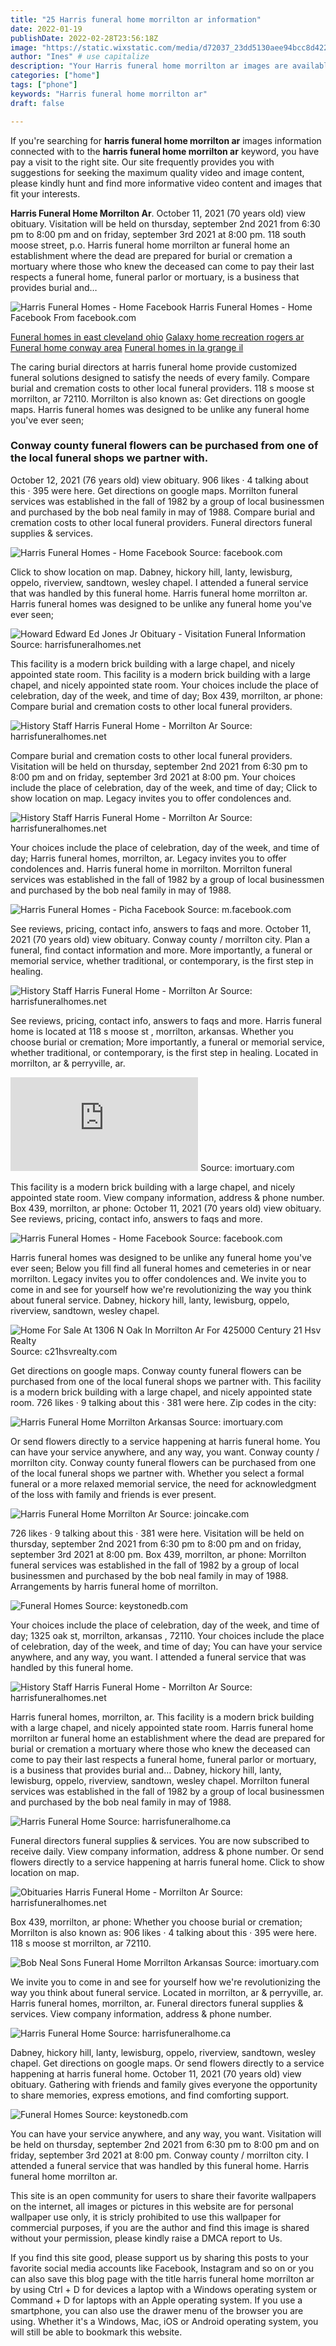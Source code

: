 ```yaml
---
title: "25 Harris funeral home morrilton ar information"
date: 2022-01-19
publishDate: 2022-02-28T23:56:18Z
image: "https://static.wixstatic.com/media/d72037_23dd5130aee94bcc8d422553f41cf45c~mv2.jpg/v1/fit/w_320,h_240,al_c,q_80/file.jpg"
author: "Ines" # use capitalize
description: "Your Harris funeral home morrilton ar images are available in this site. Harris funeral home morrilton ar are a topic that is being searched for and liked by netizens now. You can Download the Harris funeral home morrilton ar files here. Get all free images."
categories: ["home"]
tags: ["phone"]
keywords: "Harris funeral home morrilton ar"
draft: false

---
```


If you're searching for **harris funeral home morrilton ar** images information connected with to the **harris funeral home morrilton ar** keyword, you have pay a visit to the right  site.  Our site frequently  provides you with  suggestions  for seeking  the maximum  quality video and image  content, please kindly hunt and find more informative video content and images  that fit your interests.

**Harris Funeral Home Morrilton Ar**. October 11, 2021 (70 years old) view obituary. Visitation will be held on thursday, september 2nd 2021 from 6:30 pm to 8:00 pm and on friday, september 3rd 2021 at 8:00 pm. 118 south moose street, p.o. Harris funeral home morrilton ar funeral home an establishment where the dead are prepared for burial or cremation a mortuary where those who knew the deceased can come to pay their last respects a funeral home, funeral parlor or mortuary, is a business that provides burial and…

![Harris Funeral Homes - Home Facebook](https://lookaside.fbsbx.com/lookaside/crawler/media/?media_id=125796535759682 "Harris Funeral Homes - Home Facebook")
Harris Funeral Homes - Home Facebook From facebook.com

[Funeral homes in east cleveland ohio](/funeral-homes-in-east-cleveland-ohio/)
[Galaxy home recreation rogers ar](/galaxy-home-recreation-rogers-ar/)
[Funeral home conway area](/funeral-home-conway-area/)
[Funeral homes in la grange il](/funeral-homes-in-la-grange-il/)

The caring burial directors at harris funeral home provide customized funeral solutions designed to satisfy the needs of every family. Compare burial and cremation costs to other local funeral providers. 118 s moose st morrilton, ar 72110. Morrilton is also known as: Get directions on google maps. Harris funeral homes was designed to be unlike any funeral home you&#039;ve ever seen;

### Conway county funeral flowers can be purchased from one of the local funeral shops we partner with.

October 12, 2021 (76 years old) view obituary. 906 likes · 4 talking about this · 395 were here. Get directions on google maps. Morrilton funeral services was established in the fall of 1982 by a group of local businessmen and purchased by the bob neal family in may of 1988. Compare burial and cremation costs to other local funeral providers. Funeral directors funeral supplies &amp; services.


![Harris Funeral Homes - Home Facebook](https://lookaside.fbsbx.com/lookaside/crawler/media/?media_id=2807926349295505 "Harris Funeral Homes - Home Facebook")
Source: facebook.com

Click to show location on map. Dabney, hickory hill, lanty, lewisburg, oppelo, riverview, sandtown, wesley chapel. I attended a funeral service that was handled by this funeral home. Harris funeral home morrilton ar. Harris funeral homes was designed to be unlike any funeral home you&#039;ve ever seen;

![Howard Edward Ed Jones Jr Obituary - Visitation Funeral Information](https://cdn.f1connect.net/photo/tributes/t/8/r/207x207/4907279/Howard-EdJones-1530303338.jpg "Howard Edward Ed Jones Jr Obituary - Visitation Funeral Information")
Source: harrisfuneralhomes.net

This facility is a modern brick building with a large chapel, and nicely appointed state room. This facility is a modern brick building with a large chapel, and nicely appointed state room. Your choices include the place of celebration, day of the week, and time of day; Box 439, morrilton, ar phone: Compare burial and cremation costs to other local funeral providers.

![History Staff Harris Funeral Home - Morrilton Ar](https://cdn.f1connect.net/photo/employees/r/226x278/59624/77f9b116-95af-44d6-aad0-6fec69e8fc72.png?_=1 "History Staff Harris Funeral Home - Morrilton Ar")
Source: harrisfuneralhomes.net

Compare burial and cremation costs to other local funeral providers. Visitation will be held on thursday, september 2nd 2021 from 6:30 pm to 8:00 pm and on friday, september 3rd 2021 at 8:00 pm. Your choices include the place of celebration, day of the week, and time of day; Click to show location on map. Legacy invites you to offer condolences and.

![History Staff Harris Funeral Home - Morrilton Ar](https://cdn.f1connect.net/media/96088/r/1200x630/p/-91x-29x858/history2.jpg "History Staff Harris Funeral Home - Morrilton Ar")
Source: harrisfuneralhomes.net

Your choices include the place of celebration, day of the week, and time of day; Harris funeral homes, morrilton, ar. Legacy invites you to offer condolences and. Harris funeral home in morrilton. Morrilton funeral services was established in the fall of 1982 by a group of local businessmen and purchased by the bob neal family in may of 1988.

![Harris Funeral Homes - Picha Facebook](https://lookaside.fbsbx.com/lookaside/crawler/media/?media_id=252539984834167 "Harris Funeral Homes - Picha Facebook")
Source: m.facebook.com

See reviews, pricing, contact info, answers to faqs and more. October 11, 2021 (70 years old) view obituary. Conway county / morrilton city. Plan a funeral, find contact information and more. More importantly, a funeral or memorial service, whether traditional, or contemporary, is the first step in healing.

![History Staff Harris Funeral Home - Morrilton Ar](https://cdn.f1connect.net/photo/employees/r/226x278/59623/013a68eb-b49a-4f51-8c79-78fcbf0098c3.png?_=1 "History Staff Harris Funeral Home - Morrilton Ar")
Source: harrisfuneralhomes.net

See reviews, pricing, contact info, answers to faqs and more. Harris funeral home is located at 118 s moose st , morrilton, arkansas. Whether you choose burial or cremation; More importantly, a funeral or memorial service, whether traditional, or contemporary, is the first step in healing. Located in morrilton, ar &amp; perryville, ar.

![Russellville Funeral Homes Funeral Services Flowers In Arkansas](https://www.imortuary.com/utilities/timThumb.php?src=/images/uploaded_images/68533/Screenshot_27.jpg&amp;zc=1&amp;w=560&amp;h=218 "Russellville Funeral Homes Funeral Services Flowers In Arkansas")
Source: imortuary.com

This facility is a modern brick building with a large chapel, and nicely appointed state room. View company information, address &amp; phone number. Box 439, morrilton, ar phone: October 11, 2021 (70 years old) view obituary. See reviews, pricing, contact info, answers to faqs and more.

![Harris Funeral Homes - Home Facebook](https://lookaside.fbsbx.com/lookaside/crawler/media/?media_id=125796535759682 "Harris Funeral Homes - Home Facebook")
Source: facebook.com

Harris funeral homes was designed to be unlike any funeral home you&#039;ve ever seen; Below you fill find all funeral homes and cemeteries in or near morrilton. Legacy invites you to offer condolences and. We invite you to come in and see for yourself how we&#039;re revolutionizing the way you think about funeral service. Dabney, hickory hill, lanty, lewisburg, oppelo, riverview, sandtown, wesley chapel.

![Home For Sale At 1306 N Oak In Morrilton Ar For 425000 Century 21 Hsv Realty](https://cdnparap100.paragonrels.com/ParagonImages/Property/P10/CARMLS/21032441/0/0/0/887c37ede81f388f506c65911f57a303/11/94f2008214628a0510793d2a3cc45f7c/21032441.JPG "Home For Sale At 1306 N Oak In Morrilton Ar For 425000 Century 21 Hsv Realty")
Source: c21hsvrealty.com

Get directions on google maps. Conway county funeral flowers can be purchased from one of the local funeral shops we partner with. This facility is a modern brick building with a large chapel, and nicely appointed state room. 726 likes · 9 talking about this · 381 were here. Zip codes in the city:

![Harris Funeral Home Morrilton Arkansas](https://www.imortuary.com/images/ph-images/1.jpg "Harris Funeral Home Morrilton Arkansas")
Source: imortuary.com

Or send flowers directly to a service happening at harris funeral home. You can have your service anywhere, and any way, you want. Conway county / morrilton city. Conway county funeral flowers can be purchased from one of the local funeral shops we partner with. Whether you select a formal funeral or a more relaxed memorial service, the need for acknowledgment of the loss with family and friends is ever present.

![Harris Funeral Home Morrilton Ar](https://www.joincake.com/funeral-homes/images/ATtYBwKlOEr1AurU9LOBNwTLnbujUGnKXJ58JtNbPc7XWI8Uhs3nc_hrzdPF5c4d1Pp8TDMF-LBJrxq1JaJxykBkh__W93jOGTMj361XGEcykloYuViCoPnPeyG-8IuKtvo3pUnenLtkBW9v3Iqhe3jVn55lqx-3GKaMqFFi5LzN2yVnZ5qH/ "Harris Funeral Home Morrilton Ar")
Source: joincake.com

726 likes · 9 talking about this · 381 were here. Visitation will be held on thursday, september 2nd 2021 from 6:30 pm to 8:00 pm and on friday, september 3rd 2021 at 8:00 pm. Box 439, morrilton, ar phone: Morrilton funeral services was established in the fall of 1982 by a group of local businessmen and purchased by the bob neal family in may of 1988. Arrangements by harris funeral home of morrilton.

![Funeral Homes](https://static.wixstatic.com/media/d72037_358458c45fd24c65a5ed34698680c80a~mv2.jpg/v1/fit/w_320,h_171,al_c,q_80/file.jpg "Funeral Homes")
Source: keystonedb.com

Your choices include the place of celebration, day of the week, and time of day; 1325 oak st, morrilton, arkansas , 72110. Your choices include the place of celebration, day of the week, and time of day; You can have your service anywhere, and any way, you want. I attended a funeral service that was handled by this funeral home.

![History Staff Harris Funeral Home - Morrilton Ar](https://cdn.f1connect.net/media/96085/history1.gif "History Staff Harris Funeral Home - Morrilton Ar")
Source: harrisfuneralhomes.net

Harris funeral homes, morrilton, ar. This facility is a modern brick building with a large chapel, and nicely appointed state room. Harris funeral home morrilton ar funeral home an establishment where the dead are prepared for burial or cremation a mortuary where those who knew the deceased can come to pay their last respects a funeral home, funeral parlor or mortuary, is a business that provides burial and… Dabney, hickory hill, lanty, lewisburg, oppelo, riverview, sandtown, wesley chapel. Morrilton funeral services was established in the fall of 1982 by a group of local businessmen and purchased by the bob neal family in may of 1988.

![Harris Funeral Home](https://www.harrisfuneralhome.ca/media/images/home/home-tour.jpg "Harris Funeral Home")
Source: harrisfuneralhome.ca

Funeral directors funeral supplies &amp; services. You are now subscribed to receive daily. View company information, address &amp; phone number. Or send flowers directly to a service happening at harris funeral home. Click to show location on map.

![Obituaries Harris Funeral Home - Morrilton Ar](https://cdn.f1connect.net/cdn/12411M-tj/layout/images/logo.png "Obituaries Harris Funeral Home - Morrilton Ar")
Source: harrisfuneralhomes.net

Box 439, morrilton, ar phone: Whether you choose burial or cremation; Morrilton is also known as: 906 likes · 4 talking about this · 395 were here. 118 s moose st morrilton, ar 72110.

![Bob Neal Sons Funeral Home Morrilton Arkansas](https://www.imortuary.com/images/ph-images/9.jpg "Bob Neal Sons Funeral Home Morrilton Arkansas")
Source: imortuary.com

We invite you to come in and see for yourself how we&#039;re revolutionizing the way you think about funeral service. Located in morrilton, ar &amp; perryville, ar. Harris funeral homes, morrilton, ar. Funeral directors funeral supplies &amp; services. View company information, address &amp; phone number.

![Harris Funeral Home](https://www.harrisfuneralhome.ca/media/images/home/tour1.jpg "Harris Funeral Home")
Source: harrisfuneralhome.ca

Dabney, hickory hill, lanty, lewisburg, oppelo, riverview, sandtown, wesley chapel. Get directions on google maps. Or send flowers directly to a service happening at harris funeral home. October 11, 2021 (70 years old) view obituary. Gathering with friends and family gives everyone the opportunity to share memories, express emotions, and find comforting support.

![Funeral Homes](https://static.wixstatic.com/media/d72037_23dd5130aee94bcc8d422553f41cf45c~mv2.jpg/v1/fit/w_320,h_240,al_c,q_80/file.jpg "Funeral Homes")
Source: keystonedb.com

You can have your service anywhere, and any way, you want. Visitation will be held on thursday, september 2nd 2021 from 6:30 pm to 8:00 pm and on friday, september 3rd 2021 at 8:00 pm. Conway county / morrilton city. I attended a funeral service that was handled by this funeral home. Harris funeral home morrilton ar.

This site is an open community for users to share their favorite wallpapers on the internet, all images or pictures in this website are for personal wallpaper use only, it is stricly prohibited to use this wallpaper for commercial purposes, if you are the author and find this image is shared without your permission, please kindly raise a DMCA report to Us.

If you find this site good, please support us by sharing this posts to your favorite social media accounts like Facebook, Instagram and so on or you can also save this blog page with the title harris funeral home morrilton ar by using Ctrl + D for devices a laptop with a Windows operating system or Command + D for laptops with an Apple operating system. If you use a smartphone, you can also use the drawer menu of the browser you are using. Whether it's a Windows, Mac, iOS or Android operating system, you will still be able to bookmark this website.
